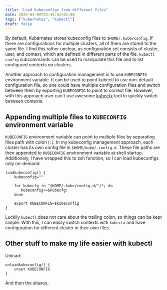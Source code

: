 ```yaml
---
title: "Load kubeconfigs from different files"
date: 2020-03-09T23:44:52+02:00
tags: ["kubernetes", "kubectl"]
draft: false
---
```


By default, Kubernetes stores kubeconfig files to `$HOME/.kube/config`. If there are configurations for multiple clusters, all of them are stored to the same file. I find this rather unclear, as configuration set consists of cluster, user, and context, which are defined in different parts of the file. `kubectl config` subcommands can be used to manipulate this file and to list configured contexts on clusters.

Another approach to configuration management is to use `KUBECONFIG` environment variable. It can be used to point kubectl to use non-default configuration file, so one could have multiple configuration files and switch between them by exporting `KUBECONFIG` to point to correct file. However, with this approach user can't use awesome [kubectx](https://github.com/ahmetb/kubectx) tool to quickly switch between contexts.

## Appending multiple files to `KUBECONFIG` environment variable

`KUBECONFIG` environment variable can point to multiple files by separating files path with colon (`:`). In my kubeconfig management approach, each cluster has its own config file in `$HOME/kube/.config.d`. These file paths are then appended to `KUBECONFIG` environment variable at shell startup. Additionaly, I have wrapped this to zsh function, so I can load kubeconfigs only on-demand:

```
loadkubeconfig() {
    kubeconfig=""

    for kubecfg in "$HOME/.kube/config.d/"/*; do
       kubeconfig+=$kubecfg:
    done

    export KUBECONFIG=$kubeconfig
}
```

Luckily `kubectl` does not care about the trailing colon, so things can be kept simple. With this, I can easily switch contexts with `kubectx` and have configuration for different cluster in their own files.

## Other stuff to make my life easier with kubectl

Unload:

```
unloadkubeconfig() {
    unset KUBECONFIG
}
```

And then the aliases..
